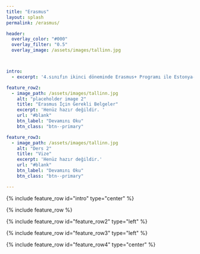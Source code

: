 ```yaml
---
title: "Erasmus"
layout: splash
permalink: /erasmus/

header:
  overlay_color: "#000"
  overlay_filter: "0.5"
  overlay_image: /assets/images/tallinn.jpg



intro:
  - excerpt: '4.sınıfın ikinci döneminde Erasmus+ Programı ile Estonya-Tallinn de bulundum.Tecrübelerimi buradan aktararak sizlere yardımcı olmayı umuyorum.Herhangi bir sorunuz için benimle iletişime geçmekten çekinmeyin :) '

feature_row2:
  - image_path: /assets/images/tallinn.jpg
    alt: "placeholder image 2"
    title: "Erasmus İçin Gerekli Belgeler"
    excerpt: 'Henüz hazır değildir. '
    url: "#blank"
    btn_label: "Devamını Oku"
    btn_class: "btn--primary"

feature_row3:
  - image_path: /assets/images/tallinn.jpg
    alt: "Ders 2"
    title: "Vize"
    excerpt: 'Henüz hazır değildir.'
    url: "#blank"
    btn_label: "Devamını Oku"
    btn_class: "btn--primary"

---
```


{% include feature_row id="intro" type="center" %}

{% include feature_row %}

{% include feature_row id="feature_row2" type="left" %}

{% include feature_row id="feature_row3" type="left" %}

{% include feature_row id="feature_row4" type="center" %}

